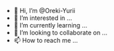 - 👋 Hi, I’m @Oreki-Yurii
- 👀 I’m interested in ...
- 🌱 I’m currently learning ...
- 💞️ I’m looking to collaborate on ...
- 📫 How to reach me ...

<!---
Oreki-Yurii/Oreki-Yurii is a ✨ special ✨ repository because its `README.md` (this file) appears on your GitHub profile.
You can click the Preview link to take a look at your changes.
--->
